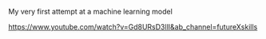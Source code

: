 My very first attempt at a machine learning model


https://www.youtube.com/watch?v=Gd8URsD3llI&ab_channel=futureXskills
